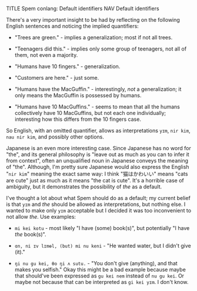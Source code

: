 TITLE Spem conlang: Default identifiers
NAV Default identifiers

There's a very important insight to be had by reflecting on the following English sentences and noticing the implied
quantifiers:

* "Trees are green." - implies a generalization; most if not all trees.

* "Teenagers did this." - implies only some group of teenagers, not all of them, not even a majority.

* "Humans have 10 fingers." - generalization.

* "Customers are here." - just some.

* "Humans have the MacGuffin." - interestingly, *not* a generalization; it only means the MacGuffin is possessed by humans.

* "Humans have 10 MacGuffins." - seems to mean that all the humans collectively have 10 MacGuffins, but not each one individually; interesting how this differs from the 10 fingers case.

So English, with an omitted quantifier, allows as interpretations `yɪm`, `nir kim`, `nau nir kim`, and possibly other options.

Japanese is an even more interesting case. Since Japanese has no word for "the", and its general philosophy is "leave out as much as you can to infer it from context", often an unqualified noun in Japanese conveys the meaning of "the". Although, I'm pretty sure Japanese would also express the English "`nir kim`" meaning the exact same way: I think "猫はかわいい" means "cats are cute" just as much as it means "the cat is cute". It's a horrible case of ambiguity, but it demonstrates the possibility of *the* as a default.

I've thought a lot about what Spem should do as a default; my current belief is that `yɪm` and *the* should be allowed as interpretations, but nothing else. I wanted to make only `yɪm` acceptable but I decided it was too inconvenient to not allow *the*. Use examples:

* `mi kei kotu` - most likely "I have (some) book(s)", but potentially "I have *the* book(s)".

* `ɑn, ni ɪv lɪmɵl, (but) mi nu keni` - "He wanted water, but I didn't give (it)."

* `ŋi nu gu kei, θo ŋi ʌ sutu.` - "You don't give (anything), and that makes you selfish." Okay this might be a bad example because maybe that should've been expressed as `gu kei nem` instead of `nu gu kei`. Or maybe not because that can be interpreted as `gi kei yɪm`. I don't know.
